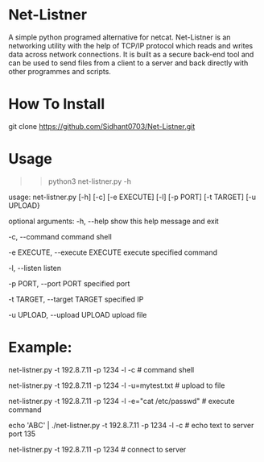 # Net-Listner
A simple python programed alternative for netcat. Net-Listner is an networking utility with the help of TCP/IP protocol which reads and writes data across network connections. It is built as a secure back-end tool and can be used to send files from a client to a server and back directly with other programmes and scripts.

# How To Install
git clone https://github.com/Sidhant0703/Net-Listner.git

# Usage
>> python3 net-listner.py -h
 
usage: net-listner.py [-h] [-c] [-e EXECUTE] [-l] [-p PORT] [-t TARGET]
                      [-u UPLOAD}

optional arguments:
  -h, --help            show this help message and exit
  
  
  -c, --command         command shell
 
  
  -e EXECUTE, --execute EXECUTE
                        execute specified command
  
  
  
  -l, --listen          listen
 
  
  
  -p PORT, --port PORT  specified port
 
  
  
  -t TARGET, --target TARGET
                        specified IP

  
  
  -u UPLOAD, --upload UPLOAD
                        upload file

# Example:
net-listner.py -t 192.8.7.11 -p 1234 -l -c # command shell



net-listner.py -t 192.8.7.11 -p 1234 -l -u=mytest.txt # upload to file



net-listner.py -t 192.8.7.11 -p 1234 -l -e="cat /etc/passwd" # execute command


echo 'ABC' | ./net-listner.py -t 192.8.7.11 -p 1234 -l -c # echo text to server port 135


net-listner.py -t 192.8.7.11 -p 1234 # connect to server
